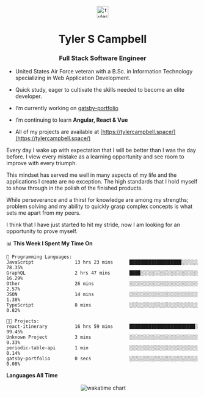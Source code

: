 <p align="center">
<a href="https://linkedin.com/in/tyler-campbell36" target="blank"><img align="center" src="https://cdn.jsdelivr.net/npm/simple-icons@3.0.1/icons/linkedin.svg" alt="tyler-campbell36" height="30" width="30" /></a>
</p>
<h1 align="center">Tyler S Campbell</h1>
<h3 align="center">Full Stack Software Engineer</h3>

* United States Air Force veteran with a B.Sc. in Information Technology specializing in Web Application Development. 

* Quick study, eager to cultivate the skills needed to become an elite developer.

* I’m currently working on [gatsby-portfolio](https://github.com/t36campbell/gatsby-portfolio)

* I’m continuing to learn **Angular, React & Vue**

* All of my projects are available at [https://tylercampbell.space/](https://tylercampbell.space/)

Every day I wake up with expectation that I will be better than I was the day before. I view every mistake as a learning opportunity and see room to improve with every triumph.

This mindset has served me well in many aspects of my life and the applications I create are no exception. The high standards that I hold myself to show through in the polish of the finished products.

While perseverance and a thirst for knowledge are among my strengths; problem solving and my ability to quickly grasp complex concepts is what sets me apart from my peers.

I think that I have just started to hit my stride, now I am looking for an opportunity to prove myself.

<!--START_SECTION:waka-->
📊 **This Week I Spent My Time On** 

```text
💬 Programming Languages: 
JavaScript               13 hrs 23 mins      ███████████████████░░░░░░   78.35% 
GraphQL                  2 hrs 47 mins       ████░░░░░░░░░░░░░░░░░░░░░   16.29% 
Other                    26 mins             ░░░░░░░░░░░░░░░░░░░░░░░░░   2.57% 
JSON                     14 mins             ░░░░░░░░░░░░░░░░░░░░░░░░░   1.38% 
TypeScript               8 mins              ░░░░░░░░░░░░░░░░░░░░░░░░░   0.82%

🐱‍💻 Projects: 
react-itinerary          16 hrs 59 mins      ████████████████████████░   99.45% 
Unknown Project          3 mins              ░░░░░░░░░░░░░░░░░░░░░░░░░   0.33% 
periodic-table-api       1 min               ░░░░░░░░░░░░░░░░░░░░░░░░░   0.14% 
gatsby-portfolio         0 secs              ░░░░░░░░░░░░░░░░░░░░░░░░░   0.08%

```


<!--END_SECTION:waka-->
**Languages All Time** 
<p align="center">&nbsp;<img align="center" alt="wakatime chart"
src="https://wakatime.com/share/@738aac7f-8868-4bc3-a1df-4c36703ee4b6/f86255e0-cf1e-483e-9ae4-5c0fdb9a56f8.png"/></p>

